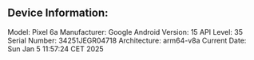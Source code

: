 Device Information:
-------------------
Model: Pixel 6a
Manufacturer: Google
Android Version: 15
API Level: 35
Serial Number: 34251JEGR04718
Architecture: arm64-v8a
Current Date: Sun Jan  5 11:57:24 CET 2025
